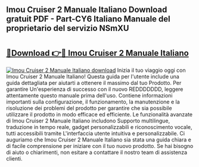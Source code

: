 ## Imou Cruiser 2 Manuale Italiano Download gratuit PDF - Part-CY6 Italiano Manuale del proprietario del servizio NSmXU

# <h2><a href="http://dfe4mz4.blite.top/?on=Imou+Cruiser+2+Manuale+Italiano">🔗Download 👉🔴 Imou Cruiser 2 Manuale Italiano</a></h2>

[![Imou Cruiser 2 Manuale Italiano download](https://i.imgur.com/lujVjoI.png)](http://dfe4mz4.blite.top/?on=Imou+Cruiser+2+Manuale+Italiano)
Inizia il tuo viaggio oggi con Imou Cruiser 2 Manuale Italiano! Questa guida per l'utente include una guida dettagliata per aiutarti a ottenere il massimo dal tuo Prodotto. Per garantire Un'esperienza di successo con il nuovo REDDDDDDD, leggere attentamente questo manuale prima dell'uso. Contiene informazioni importanti sulla configurazione, il funzionamento, la manutenzione e la risoluzione dei problemi del prodotto per garantire che sia possibile utilizzare il prodotto in modo efficace ed efficiente. Le funzionalità avanzate di Imou Cruiser 2 Manuale Italiano includono Supporto multilingue, traduzione in tempo reale, gadget personalizzabili e riconoscimento vocale, tutti accessibili tramite L'interfaccia utente intuitiva e personalizzabile. Ci auguriamo che Imou Cruiser 2 Manuale Italiano sia stata una guida chiara e di facile comprensione per iniziare con il tuo nuovo prodotto. Se hai bisogno di aiuto o chiarimenti, non esitare a contattare il nostro team di assistenza clienti.
